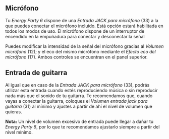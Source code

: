 ## Micrófono

Tu *Energy Party 6* dispone de una *Entrada JACK para micrófono* (33) a la que puedes conectar el micrófono incluido. Está opción estará habilitada en todos los modos de uso. El micrófono dispone de un interruptor de encendido en la empuñadura para conectar y desconectar la señal

Puedes modificar la intensidad de la señal del micrófono gracias al *Volumen micrófono* (12); y el eco del mismo micrófono mediante el *Efecto eco del micrófono* (17). Ambos controles se encuentran en el panel superior.


## Entrada de guitarra

Al igual que en caso de la *Entrada JACK para micrófono* (33), podrás utilizar esta entrada cuando estés reproduciendo música o sin reproducir nada más que el sonido de tu guitarra. Te recomendamos que, cuando vayas a conectar la guitarra, coloques el *Volumen entrada jack para guitarra* (31) al mínimo  y ajustes a partir de ahí el nivel de volumen que quieras.

**Nota:** Un nivel de volumen excesivo de entrada puede llegar a dañar tu *Energy Party 6*, por lo que te recomendamos ajustarlo siempre a partir del nivel mínimo.
